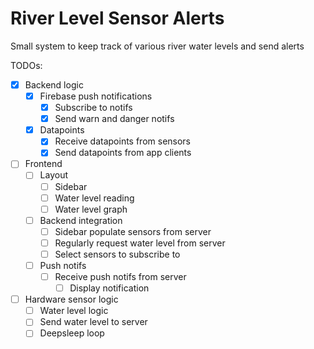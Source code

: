 # River Level Sensor Alerts

Small system to keep track of various river water levels and send alerts

TODOs:
- [x] Backend logic
    - [x] Firebase push notifications
        - [x] Subscribe to notifs
        - [x] Send warn and danger notifs
    - [x] Datapoints
        - [x] Receive datapoints from sensors
        - [x] Send datapoints from app clients
- [ ] Frontend
    - [ ] Layout
        - [ ] Sidebar
        - [ ] Water level reading
        - [ ] Water level graph
    - [ ] Backend integration
        - [ ] Sidebar populate sensors from server
        - [ ] Regularly request water level from server
        - [ ] Select sensors to subscribe to
    - [ ] Push notifs
        - [ ] Receive push notifs from server
            - [ ] Display notification
- [ ] Hardware sensor logic
    - [ ] Water level logic
    - [ ] Send water level to server
    - [ ] Deepsleep loop
